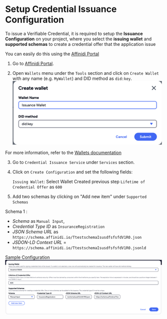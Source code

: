 # Setup Credential Issuance Configuration

To issue a Verifiable Credential, it is required to setup the **Issuance Configuration** on your project, where you select the **issuing wallet** and **supported schemas** to create a credential offer that the application issue

You can easily do this using the [Affinidi Portal](https://portal.affinidi.com)

1. Go to [Affinidi Portal](https://portal.affinidi.com).

2. Open `Wallets` menu under the `Tools` section and click on `Create Wallet` with any name (e.g. `MyWallet`) and DID method as `did:key`.
    ![alt text](./cis-image/wallet-create.png)

For more information, refer to the [Wallets documentation](https://docs.affinidi.com/dev-tools/wallets)

3. Go to `Credential Issuance Service` under `Services` section.

4. Click on `Create Configuration` and set the following fields:

    `Issuing Wallet`: Select Wallet Created previous step
    `Lifetime of Credential Offer` as `600`
    
5. Add two schemas by clicking on "Add new item" under `Supported Schemas`

Schema 1 : 
- *Schema* as `Manual Input`, 
- *Credential Type ID* as `InsuranceRegistration`
- *JSON Schema URL* as `https://schema.affinidi.io/TtestschemaIsusdfsfsfdV1R0.json`
- *JSDON-LD Context URL* = `https://schema.affinidi.io/TtestschemaIsusdfsfsfdV1R0.jsonld`

Sample Configuration
![alt text](./cis-image/cis-configuration.png)